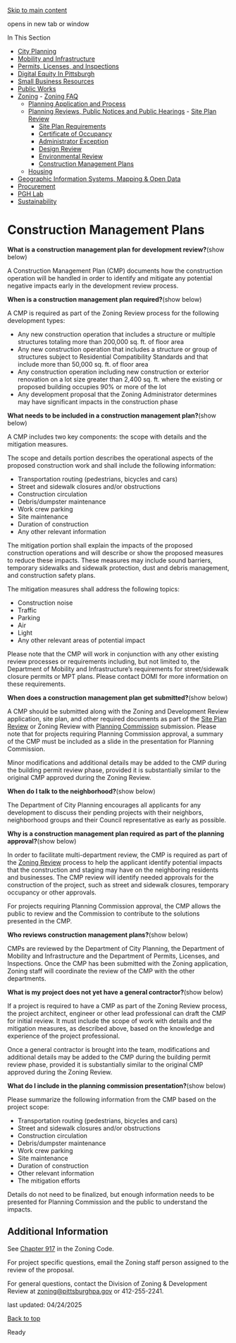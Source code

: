 [Skip to main content](https://www.pittsburghpa.gov/Business-Development/Zoning/Plan-Reviews-and-Notices/Construction-Management-Plans#main-content)

opens in new tab or window

In This Section

- [City Planning](https://www.pittsburghpa.gov/Business-Development/City-Planning)
- [Mobility and Infrastructure](https://www.pittsburghpa.gov/Business-Development/Mobility-and-Infrastructure)
- [Permits, Licenses, and Inspections](https://www.pittsburghpa.gov/Business-Development/Permits-Licenses-and-Inspections)
- [Digital Equity In Pittsburgh](https://www.pittsburghpa.gov/Business-Development/Digital-Equity-In-Pittsburgh)
- [Small Business Resources](https://www.pittsburghpa.gov/Business-Development/Small-Business-Resources)
- [Public Works](https://www.pittsburghpa.gov/Business-Development/Public-Works)
- [Zoning](https://www.pittsburghpa.gov/Business-Development/Zoning)  - [Zoning FAQ](https://www.pittsburghpa.gov/Business-Development/Zoning/Zoning-FAQ)
  - [Planning Application and Process](https://www.pittsburghpa.gov/Business-Development/Zoning/Planning-Application-and-Process)
  - [Planning Reviews, Public Notices and Public Hearings](https://www.pittsburghpa.gov/Business-Development/Zoning/Plan-Reviews-and-Notices)    - [Site Plan Review](https://www.pittsburghpa.gov/Business-Development/Zoning/Plan-Reviews-and-Notices/Site-Plan-Review)
    - [Site Plan Requirements](https://www.pittsburghpa.gov/Business-Development/Zoning/Plan-Reviews-and-Notices/Site-Plan-Requirements)
    - [Certificate of Occupancy](https://www.pittsburghpa.gov/Business-Development/Zoning/Plan-Reviews-and-Notices/Certificate-of-Occupancy)
    - [Administrator Exception](https://www.pittsburghpa.gov/Business-Development/Zoning/Plan-Reviews-and-Notices/Administrator-Exception)
    - [Design Review](https://www.pittsburghpa.gov/Business-Development/Zoning/Plan-Reviews-and-Notices/Design-Review)
    - [Environmental Review](https://www.pittsburghpa.gov/Business-Development/Zoning/Plan-Reviews-and-Notices/Environmental-Review)
    - [Construction Management Plans](https://www.pittsburghpa.gov/Business-Development/Zoning/Plan-Reviews-and-Notices/Construction-Management-Plans)
  - [Housing](https://www.pittsburghpa.gov/Business-Development/Zoning/Housing)
- [Geographic Information Systems, Mapping & Open Data](https://www.pittsburghpa.gov/Business-Development/Geographic-Information-Systems-Mapping-Open-Data)
- [Procurement](https://www.pittsburghpa.gov/Business-Development/Procurement)
- [PGH Lab](https://www.pittsburghpa.gov/Business-Development/PGH-Lab)
- [Sustainability](https://www.pittsburghpa.gov/Business-Development/Sustainability)

# Construction Management Plans

**What is a construction management plan for development review?**(show below)

A Construction Management Plan (CMP) documents how the construction operation will be handled in order to identify and mitigate any potential negative impacts early in the development review process.

**When is a construction management plan required?**(show below)

A CMP is required as part of the Zoning Review process for the following development types:

- Any new construction operation that includes a structure or multiple structures totaling more than 200,000 sq. ft. of floor area
- Any new construction operation that includes a structure or group of structures subject to Residential Compatibility Standards and that include more than 50,000 sq. ft. of floor area
- Any construction operation including new construction or exterior renovation on a lot size greater than 2,400 sq. ft. where the existing or proposed building occupies 90% or more of the lot
- Any development proposal that the Zoning Administrator determines may have significant impacts in the construction phase

**What needs to be included in a construction management plan?**(show below)

A CMP includes two key components: the scope with details and the mitigation measures.

The scope and details portion describes the operational aspects of the proposed construction work and shall include the following information:

- Transportation routing (pedestrians, bicycles and cars)
- Street and sidewalk closures and/or obstructions
- Construction circulation
- Debris/dumpster maintenance
- Work crew parking
- Site maintenance
- Duration of construction
- Any other relevant information

The mitigation portion shall explain the impacts of the proposed construction operations and will describe or show the proposed measures to reduce these impacts. These measures may include sound barriers, temporary sidewalks and sidewalk protection, dust and debris management, and construction safety plans.

The mitigation measures shall address the following topics:

- Construction noise
- Traffic
- Parking
- Air
- Light
- Any other relevant areas of potential impact

Please note that the CMP will work in conjunction with any other existing review processes or requirements including, but not limited to, the Department of Mobility and Infrastructure’s requirements for street/sidewalk closure permits or MPT plans. Please contact DOMI for more information on these requirements.

**When does a construction management plan get submitted?**(show below)

A CMP should be submitted along with the Zoning and Development Review application, site plan, and other required documents as part of the [Site Plan Review](https://www.pittsburghpa.gov/Business-Development/Zoning/Plan-Reviews-and-Notices/Site-Plan-Review) or Zoning Review with [Planning Commission](https://www.pittsburghpa.gov/Training/DCP-BC-Archive/Planning-Commission) submission. Please note that for projects requiring Planning Commission approval, a summary of the CMP must be included as a slide in the presentation for Planning Commission.

Minor modifications and additional details may be added to the CMP during the building permit review phase, provided it is substantially similar to the original CMP approved during the Zoning Review.

**When do I talk to the neighborhood?**(show below)

The Department of City Planning encourages all applicants for any development to discuss their pending projects with their neighbors, neighborhood groups and their Council representative as early as possible.

**Why is a construction management plan required as part of the planning approval?**(show below)

In order to facilitate multi-department review, the CMP is required as part of the [Zoning Review](https://www.pittsburghpa.gov/Business-Development/Zoning/Plan-Reviews-and-Notices) process to help the applicant identify potential impacts that the construction and staging may have on the neighboring residents and businesses. The CMP review will identify needed approvals for the construction of the project, such as street and sidewalk closures, temporary occupancy or other approvals.

For projects requiring Planning Commission approval, the CMP allows the public to review and the Commission to contribute to the solutions presented in the CMP.

**Who reviews construction management plans?**(show below)

CMPs are reviewed by the Department of City Planning, the Department of Mobility and Infrastructure and the Department of Permits, Licenses, and Inspections. Once the CMP has been submitted with the Zoning application, Zoning staff will coordinate the review of the CMP with the other departments.

**What is my project does not yet have a general contractor?**(show below)

If a project is required to have a CMP as part of the Zoning Review process, the project architect, engineer or other lead professional can draft the CMP for initial review. It must include the scope of work with details and the mitigation measures, as described above, based on the knowledge and experience of the project professional.

Once a general contractor is brought into the team, modifications and additional details may be added to the CMP during the building permit review phase, provided it is substantially similar to the original CMP approved during the Zoning Review.

**What do I include in the planning commission presentation?**(show below)

Please summarize the following information from the CMP based on the project scope:

- Transportation routing (pedestrians, bicycles and cars)
- Street and sidewalk closures and/or obstructions
- Construction circulation
- Debris/dumpster maintenance
- Work crew parking
- Site maintenance
- Duration of construction
- Other relevant information
- The mitigation efforts

Details do not need to be finalized, but enough information needs to be presented for Planning Commission and the public to understand the impacts.

## Additional Information

See [Chapter 917](https://library.municode.com/pa/pittsburgh/codes/code_of_ordinances?nodeId=PIZOCO_TITNINEZOCO_ARTVIDEST_CH917OPPEST) in the Zoning Code.

For project specific questions, email the Zoning staff person assigned to the review of the proposal.

For general questions, contact the Division of Zoning & Development Review at [zoning@pittsburghpa.gov](mailto:zoning@pittsburghpa.gov) or 412-255-2241.

last updated: 04/24/2025

[Back to top](https://www.pittsburghpa.gov/Business-Development/Zoning/Plan-Reviews-and-Notices/Construction-Management-Plans#body-top)

Ready
